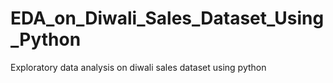 # EDA_on_Diwali_Sales_Dataset_Using_Python
Exploratory data analysis on diwali sales dataset using python 
